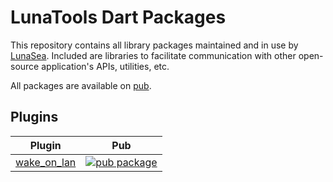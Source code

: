 # LunaTools Dart Packages

This repository contains all library packages maintained and in use by [LunaSea](https://github.com/LunaTools/LunaSea). Included are libraries to facilitate communication with other open-source application's APIs, utilities, etc.

All packages are available on [pub](https://pub.dev/publishers/lunatools.io). 

## Plugins

| Plugin | Pub |
| ------ | --- |
| [wake_on_lan][wake_on_lan:github] | [![pub package][wake_on_lan:shield]][wake_on_lan:pubdev] |


[wake_on_lan:github]: https://github.com/LunaTools/Packages/tree/master/packages/pending_operations
[wake_on_lan:shield]: https://img.shields.io/pub/v/wake_on_lan.svg?style=for-the-badge
[wake_on_lan:pubdev]: https://pub.dev/packages/wake_on_lan/
